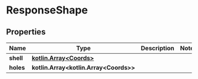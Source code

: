 
# ResponseShape

## Properties
Name | Type | Description | Notes
------------ | ------------- | ------------- | -------------
**shell** | [**kotlin.Array&lt;Coords&gt;**](Coords.md) |  | 
**holes** | **kotlin.Array&lt;kotlin.Array&lt;Coords&gt;&gt;** |  | 



